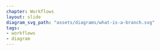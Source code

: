 ```yaml
---
chapter: Workflows
layout: slide
diagram_svg_path: "assets/diagrams/what-is-a-branch.svg"
tags:
- workflows
- diagram
---
```

